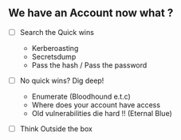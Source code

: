 ## **We have an Account now what ?**

- [ ] Search the Quick wins
	- Kerberoasting
	- Secretsdump
	- Pass the hash / Pass the password
- [ ] No quick wins? Dig deep!
	- Enumerate (Bloodhound e.t.c)
	- Where does your account have access
	- Old vulnerabilities die hard !! (Eternal Blue)
- [ ] Think Outside the box

